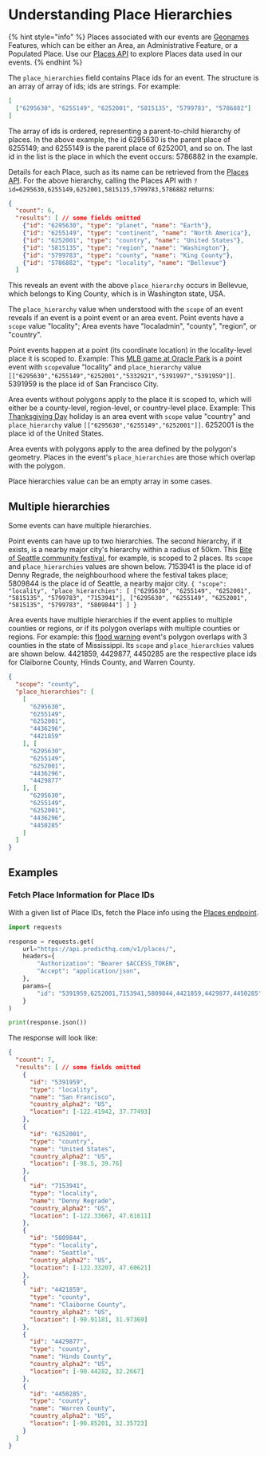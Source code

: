 # Understanding Place Hierarchies

{% hint style="info" %}
Places associated with our events are [Geonames](https://www.geonames.org/) Features, which can be either an Area, an Administrative Feature, or a Populated Place. Use our [Places API](https://app.gitbook.com/s/kEFs8urDbSJqBmXUI3Lv/places) to explore Places data used in our events.
{% endhint %}

The `place_hierarchies` field contains Place ids for an event. The structure is an array of array of ids; ids are strings. For example:

```json
[
  ["6295630", "6255149", "6252001", "5815135", "5799783", "5786882"]  
]
```

The array of ids is ordered, representing a parent-to-child hierarchy of places. In the above example, the id 6295630 is the parent place of 6255149; and 6255149 is the parent place of 6252001, and so on. The last id in the list is the place in which the event occurs: 5786882 in the example.

Details for each Place, such as its name can be retrieved from the [Places API](https://app.gitbook.com/s/kEFs8urDbSJqBmXUI3Lv/places). For the above hierarchy, calling the Places API with `?id=6295630,6255149,6252001,5815135,5799783,5786882` returns:

```json
{
  "count": 6,
  "results": [ // some fields omitted
    {"id": "6295630", "type": "planet", "name": "Earth"},
    {"id": "6255149", "type": "continent", "name": "North America"},
    {"id": "6252001", "type": "country", "name": "United States"},
    {"id": "5815135", "type": "region", "name": "Washington"},
    {"id": "5799783", "type": "county", "name": "King County"},
    {"id": "5786882", "type": "locality", "name": "Bellevue"}
  ]
```

This reveals an event with the above `place_hierarchy` occurs in Bellevue, which belongs to King County, which is in Washington state, USA.

The `place_hierarchy` value when understood with the `scope` of an event reveals if an event is a point event or an area event. Point events have a `scope` value "locality"; Area events have "localadmin", "county", "region", or "country".

Point events happen at a point (its coordinate location) in the locality-level place it is scoped to. Example: This [MLB game at Oracle Park](https://events.predicthq.com/events/97iX53YAGnCwF9TGx3) is a point event with `scope`value "locality" and `place_hierarchy` value `[["6295630","6255149","6252001","5332921","5391997","5391959"]]`. 5391959 is the place id of San Francisco City.

Area events without polygons apply to the place it is scoped to, which will either be a county-level, region-level, or country-level place. Example: This [Thanksgiving Day](https://events.predicthq.com/events/gEkxDPqErD5n) holiday is an area event with `scope` value "country" and `place_hierarchy` value `[["6295630","6255149","6252001"]]`. 6252001 is the place id of the United States.

Area events with polygons apply to the area defined by the polygon's geometry. Places in the event's `place_hierarchies` are those which overlap with the polygon.

Place hierarchies value can be an empty array in some cases.

## Multiple hierarchies

Some events can have multiple hierarchies.

Point events can have up to two hierarchies. The second hierarchy, if it exists, is a nearby major city's hierarchy within a radius of 50km. This [Bite of Seattle community festival](https://events.predicthq.com/events/QDgCysY3kMnpoGYFi9), for example, is scoped to 2 places. Its `scope` and `place_hierarchies` values are shown below. 7153941 is the place id of Denny Regrade, the neighbourhood where the festival takes place; 5809844 is the place id of Seattle, a nearby major city. `{ "scope": "locality", "place_hierarchies": [ ["6295630", "6255149", "6252001", "5815135", "5799783", "7153941"], ["6295630", "6255149", "6252001", "5815135", "5799783", "5809844"] ] }`

Area events have multiple hierarchies if the event applies to multiple counties or regions, or if its polygon overlaps with multiple counties or regions. For example: this [flood warning](https://events.predicthq.com/events/24gdWYbR9M7DzJBVdY) event's polygon overlaps with 3 counties in the state of Mississippi. Its `scope` and `place_hierarchies` values are shown below. 4421859, 4429877, 4450285 are the respective place ids for Claiborne County, Hinds County, and Warren County.

```json
{
  "scope": "county",
  "place_hierarchies": [
    [
      "6295630",
      "6255149",
      "6252001",
      "4436296",
      "4421859"
    ], [
      "6295630",
      "6255149",
      "6252001",
      "4436296",
      "4429877"
    ], [
      "6295630",
      "6255149",
      "6252001",
      "4436296",
      "4450285"
    ]
  ]
}
```

## Examples

### Fetch Place Information for Place IDs

With a given list of Place IDs, fetch the Place info using the [Places endpoint](https://app.gitbook.com/s/kEFs8urDbSJqBmXUI3Lv/places/search-places).

```python
import requests

response = requests.get(
    url="https://api.predicthq.com/v1/places/",
    headers={
        "Authorization": "Bearer $ACCESS_TOKEN",
        "Accept": "application/json",
    },
    params={
        "id": "5391959,6252001,7153941,5809844,4421859,4429877,4450285",
    }
)

print(response.json())
```

The response will look like:

```json
{
  "count": 7,
  "results": [ // some fields omitted
    {
      "id": "5391959",
      "type": "locality",
      "name": "San Francisco",
      "country_alpha2": "US",
      "location": [-122.41942, 37.77493]
    },
    {
      "id": "6252001",
      "type": "country",
      "name": "United States",
      "country_alpha2": "US",
      "location": [-98.5, 39.76]
    },
    {
      "id": "7153941",
      "type": "locality",
      "name": "Denny Regrade",
      "country_alpha2": "US",
      "location": [-122.33667, 47.61611]
    },
    {
      "id": "5809844",
      "type": "locality",
      "name": "Seattle",
      "country_alpha2": "US",
      "location": [-122.33207, 47.60621]
    },
    {
      "id": "4421859",
      "type": "county",
      "name": "Claiborne County",
      "country_alpha2": "US",
      "location": [-90.91181, 31.97369]
    },
    {
      "id": "4429877",
      "type": "county",
      "name": "Hinds County",
      "country_alpha2": "US",
      "location": [-90.44282, 32.2667]
    },
    {
      "id": "4450285",
      "type": "county",
      "name": "Warren County",
      "country_alpha2": "US",
      "location": [-90.85201, 32.35723]
    }
  ]
}
```
